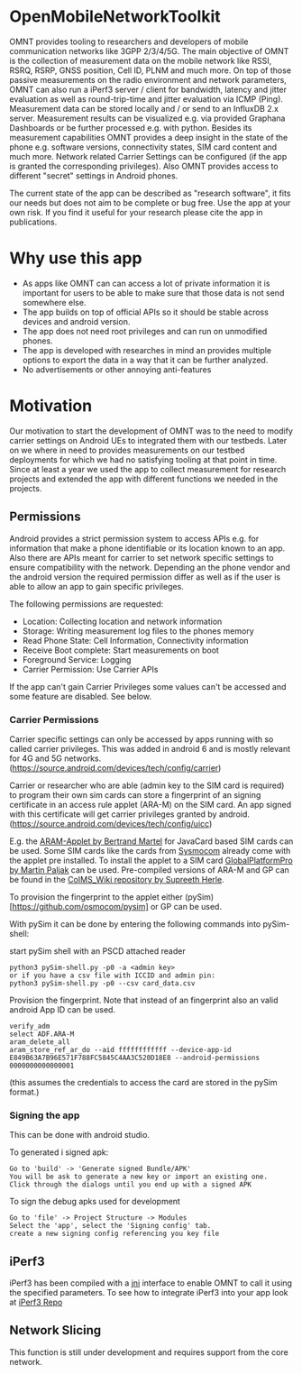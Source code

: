 #  OpenMobileNetworkToolkit

OMNT provides tooling to researchers and developers of mobile communication networks like 3GPP 2/3/4/5G.
The main objective of OMNT is the collection of measurement data on the mobile network like RSSI, RSRQ, RSRP, GNSS position, Cell ID, PLNM and much more.
On top of those passive measurements on the radio environment and network parameters, OMNT can also run a iPerf3 server / client for bandwidth, latency and jitter evaluation as well as
round-trip-time and jitter evaluation via ICMP (Ping). Measurement data can be stored locally and / or send to an InfluxDB 2.x server.
Measurement results can be visualized e.g. via provided Graphana Dashboards or be further processed e.g. with python.
Besides its measurement capabilities OMNT provides a deep insight in the state of the phone e.g. software versions, connectivity states, SIM card content and much more.
Network related Carrier Settings can be configured (if the app is granted the corresponding privileges).
Also OMNT provides access to different "secret" settings in Android phones.

The current state of the app can be described as "research software", it fits our needs but does not aim to be complete or bug free.
Use the app at your own risk. If you find it useful for your research please cite the app in publications.

# Why use this app

  * As apps like OMNT can can access a lot of private information it is important for users to be able to make sure that those data is not
send somewhere else.
  * The app builds on top of official APIs so it should be stable across devices and android version.
  * The app does not need root privileges and can run on unmodified phones.
  * The app is developed with researches in mind an provides multiple options to export the data in a way that it can be further analyzed.
  * No advertisements or other annoying anti-features

# Motivation

Our motivation to start the development of OMNT was to the need to modify carrier settings on Android UEs to integrated them
with our testbeds. Later on we where in need to provides measurements on our testbed deployments for which we had no satisfying tooling
at that point in time.
Since at least a year we used the app to collect measurement for research projects and extended the app with different functions we needed in the projects.

## Permissions

Android provides a strict permission system to access APIs e.g. for information that make a phone identifiable or its location known to an app.
Also there are APIs meant for carrier to set network specific settings to ensure compatibility with the network. 
Depending an the phone vendor and the android version the required permission differ as well as if the user is able to allow an app to gain
specific privileges.

The following permissions are requested:

  * Location: Collecting location and network information
  * Storage: Writing measurement log files to the phones memory
  * Read Phone State: Cell Information, Connectivity information
  * Receive Boot complete: Start measurements on boot
  * Foreground Service: Logging 
  * Carrier Permission: Use Carrier APIs

If the app can't gain Carrier Privileges some values can't be accessed and some feature are disabled. See below.

### Carrier Permissions
Carrier specific settings can only be accessed by apps running with so called carrier privileges. This was added in android 6 and is mostly relevant 
for 4G and 5G networks. (https://source.android.com/devices/tech/config/carrier)

Carrier or researcher who are able (admin key to the SIM card is required) to program their own sim cards can store a fingerprint of an signing certificate in an access rule applet (ARA-M) on the SIM card. 
An app signed with this certificate will get carrier privileges granted by android. (https://source.android.com/devices/tech/config/uicc)

E.g. the [ARAM-Applet by Bertrand Martel](https://github.com/bertrandmartel/aram-applet) for JavaCard based SIM cards can be used. 
Some SIM cards like the cards from [Sysmocom](http://shop.sysmocom.de/products/sysmoISIM-SJA2) already come with the applet pre installed. 
To install the applet to a SIM card [GlobalPlatformPro by Martin Paljak](https://github.com/martinpaljak/GlobalPlatformPro) can be used.
Pre-compiled versions of ARA-M and GP can be found in the [CoIMS_Wiki repository by Supreeth Herle](https://github.com/herlesupreeth/CoIMS_Wiki).

To provision the fingerprint to the applet either (pySim)[https://github.com/osmocom/pysim] or GP can be used.  

With pySim it can be done by entering the following commands into pySim-shell:

start pySim shell with an PSCD attached reader
```
python3 pySim-shell.py -p0 -a <admin key>
or if you have a csv file with ICCID and admin pin:
python3 pySim-shell.py -p0 --csv card_data.csv 
```

Provision the fingerprint. Note that instead of an fingerprint also an valid android App ID can be used.
```
verify_adm
select ADF.ARA-M
aram_delete_all 
aram_store_ref_ar_do --aid ffffffffffff --device-app-id E849B63A7B96E571F788FC5845C4AA3C520D18E8 --android-permissions 0000000000000001
```
(this assumes the credentials to access the card are stored in the pySim format.)

### Signing the app
This can be done with android studio.  

To generated i signed apk:
```
Go to 'build' -> 'Generate signed Bundle/APK'
You will be ask to generate a new key or import an existing one.
Click through the dialogs until you end up with a signed APK
```

To sign the debug apks used for development
```
Go to 'file' -> Project Structure -> Modules
Select the 'app', select the 'Signing config' tab.
create a new signing config referencing you key file
```

## iPerf3
iPerf3 has been compiled with a [jni](https://developer.android.com/training/articles/perf-jni) interface to enable OMNT to call it using the specified parameters.
To see how to integrate iPerf3 into your app look at [iPerf3 Repo](https://github.com/omnt/iperf)

## Network Slicing

This function is still under development and requires support from the core network.  
